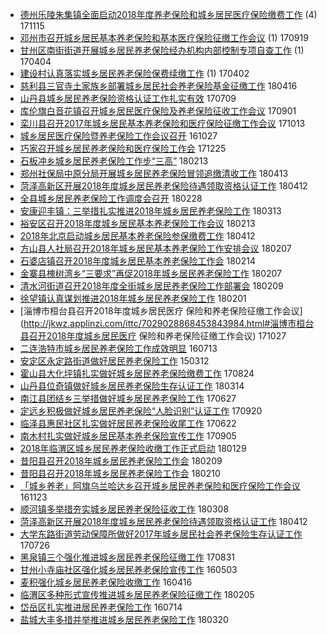 - [德州乐陵朱集镇全面启动2018年度养老保险和城乡居民医疗保险缴费工作](http://jkwz.applinzi.com/ittc/7036095001598100497.html#德州乐陵朱集镇全面启动2018年度养老保险和城乡居民医疗保险缴费工作) (4) 171115 
- [邓州市召开城乡居民基本养老保险和基本医疗保险征缴工作会议](http://jkwz.applinzi.com/ittc/7015111796715947025.html#邓州市召开城乡居民基本养老保险和基本医疗保险征缴工作会议) (1) 170919 
- [甘州区南街街道开展城乡居民养老保险经办机构内部控制专项自查工作](http://jkwz.applinzi.com/ittc/6952686397814211589.html#甘州区南街街道开展城乡居民养老保险经办机构内部控制专项自查工作) (1) 170404 
- [建设村认真落实城乡居民养老保险保费续缴工作](http://jkwz.applinzi.com/ittc/6951971826069668868.html#建设村认真落实城乡居民养老保险保费续缴工作) (1) 170402 
- [慈利县三官寺土家族乡部署城乡居民社会养老保险基金征缴工作](http://jkwz.applinzi.com/ittc/7092606554576782346.html#慈利县三官寺土家族乡部署城乡居民社会养老保险基金征缴工作)  180416 
- [山丹县城乡居民养老保险资格认证工作扎实有效](http://jkwz.applinzi.com/ittc/6988267361470514192.html#山丹县城乡居民养老保险资格认证工作扎实有效)  170709 
- [库伦旗白音花镇召开城乡居民医疗保险及养老保险征收工作会议](http://jkwz.applinzi.com/ittc/7008400168037385232.html#库伦旗白音花镇召开城乡居民医疗保险及养老保险征收工作会议)  170901 
- [栾川县召开2017年城乡居民基本养老保险和医疗保险征缴工作会议](http://jkwz.applinzi.com/ittc/7023998862019265552.html#栾川县召开2017年城乡居民基本养老保险和医疗保险征缴工作会议)  171013 
- [城乡居民医疗保险暨养老保险工作会议召开](http://jkwz.applinzi.com/ittc/6893600192888046597.html#城乡居民医疗保险暨养老保险工作会议召开)  161027 
- [巧家召开城乡居民养老保险和医疗保险工作会](http://jkwz.applinzi.com/ittc/7051048385597932561.html#巧家召开城乡居民养老保险和医疗保险工作会)  171225 
- [石板冲乡城乡居民养老保险工作步“三高”](http://jkwz.applinzi.com/ittc/7069580724913308682.html#石板冲乡城乡居民养老保险工作步“三高”)  180213 
- [郑州社保局中原分局开展城乡居民养老保险冒领追缴清收工作](http://jkwz.applinzi.com/ittc/7091514920615281680.html#郑州社保局中原分局开展城乡居民养老保险冒领追缴清收工作)  180413 
- [菏泽高新区开展2018年度城乡居民养老保险待遇领取资格认证工作](http://jkwz.applinzi.com/ittc/7091037387025286150.html#菏泽高新区开展2018年度城乡居民养老保险待遇领取资格认证工作)  180412 
- [全县城乡居民养老保险工作调度会召开](http://jkwz.applinzi.com/ittc/7074994737839080465.html#全县城乡居民养老保险工作调度会召开)  180228 
- [安康迎丰镇：三举措扎实推进2018年城乡居民养老保险工作](http://jkwz.applinzi.com/ittc/7079923079260406801.html#安康迎丰镇：三举措扎实推进2018年城乡居民养老保险工作)  180313 
- [裕安区召开2018年度城乡居民基本养老保险工作会议](http://jkwz.applinzi.com/ittc/7069589768386380816.html#裕安区召开2018年度城乡居民基本养老保险工作会议)  180213 
- [2018年北京启动城乡居民基本养老保险参保缴费工作](http://jkwz.applinzi.com/ittc/7091040425295217680.html#2018年北京启动城乡居民基本养老保险参保缴费工作)  180412 
- [方山县人社局召开2018年城乡居民基本养老保险工作安排会议](http://jkwz.applinzi.com/ittc/7067261619443074054.html#方山县人社局召开2018年城乡居民基本养老保险工作安排会议)  180207 
- [石婆店镇召开2018年度城乡居民基本养老保险工作会](http://jkwz.applinzi.com/ittc/7069851599617147920.html#石婆店镇召开2018年度城乡居民基本养老保险工作会)  180214 
- [金寨县槐树湾乡“三要求”再促2018年城乡居民养老保险工作](http://jkwz.applinzi.com/ittc/7067363402278503430.html#金寨县槐树湾乡“三要求”再促2018年城乡居民养老保险工作)  180207 
- [清水河街道召开2018年度全街城乡居民养老保险工作部署会](http://jkwz.applinzi.com/ittc/7068110755121857553.html#清水河街道召开2018年度全街城乡居民养老保险工作部署会)  180209 
- [徐望镇认真谋划推进2018年城乡居民养老保险工作](http://jkwz.applinzi.com/ittc/7065079615133844497.html#徐望镇认真谋划推进2018年城乡居民养老保险工作)  180201 
- [淄博市桓台县召开2018年度城乡居民医疗 保险和养老保险征缴工作会议](http://jkwz.applinzi.com/ittc/7029028868453843984.html#淄博市桓台县召开2018年度城乡居民医疗 保险和养老保险征缴工作会议)  171027 
- [二连浩特市城乡居民养老保险工作成效明显](http://jkwz.applinzi.com/ittc/6854282781798171653.html#二连浩特市城乡居民养老保险工作成效明显)  160713 
- [安定区永定路街道做好居民养老保险工作](http://jkwz.applinzi.com/ittc/547650611396591189.html#安定区永定路街道做好居民养老保险工作)  150312 
- [霍山县大化坪镇扎实做好城乡居民养老保险缴费工作](http://jkwz.applinzi.com/ittc/7005188017114055440.html#霍山县大化坪镇扎实做好城乡居民养老保险缴费工作)  170824 
- [山丹县位奇镇做好城乡居民养老保险生存认证工作](http://jkwz.applinzi.com/ittc/7080267307576460298.html#山丹县位奇镇做好城乡居民养老保险生存认证工作)  180314 
- [南江县团结乡三举措做好城乡居民养老保险工作](http://jkwz.applinzi.com/ittc/6983957381577704453.html#南江县团结乡三举措做好城乡居民养老保险工作)  170627 
- [定远乡积极做好城乡居民养老保险“人脸识别”认证工作](http://jkwz.applinzi.com/ittc/7015435135565169681.html#定远乡积极做好城乡居民养老保险“人脸识别”认证工作)  170920 
- [临泽县惠民社区扎实做好居民养老保险收尾工作](http://jkwz.applinzi.com/ittc/6981954380675679237.html#临泽县惠民社区扎实做好居民养老保险收尾工作)  170622 
- [南木村扎实做好城乡居民基本养老保险宣传工作](http://jkwz.applinzi.com/ittc/7009873227562877969.html#南木村扎实做好城乡居民基本养老保险宣传工作)  170905 
- [2018年临渭区城乡居民养老保险收缴工作正式启动](http://jkwz.applinzi.com/ittc/7064096733179413514.html#2018年临渭区城乡居民养老保险收缴工作正式启动)  180129 
- [昔阳县召开2018年城乡居民养老保险工作会](http://jkwz.applinzi.com/ittc/7068119543694492679.html#昔阳县召开2018年城乡居民养老保险工作会)  180209 
- [昔阳县召开2018年城乡居民养老保险工作会](http://jkwz.applinzi.com/ittc/7068385971840484369.html#昔阳县召开2018年城乡居民养老保险工作会)  180210 
- [「城乡养老」阿旗乌兰哈达乡召开城乡居民养老保险和医疗保险工作会议](http://jkwz.applinzi.com/ittc/6903813525046035460.html#「城乡养老」阿旗乌兰哈达乡召开城乡居民养老保险和医疗保险工作会议)  161123 
- [顺河镇多举措夯实城乡居民养老保险征收工作](http://jkwz.applinzi.com/ittc/7078025900761547793.html#顺河镇多举措夯实城乡居民养老保险征收工作)  180308 
- [菏泽高新区开展2018年度城乡居民养老保险待遇领取资格认证工作](http://jkwz.applinzi.com/ittc/7090957218365309963.html#菏泽高新区开展2018年度城乡居民养老保险待遇领取资格认证工作)  180412 
- [大学东路街道劳动保障所做好2017年城乡居民社会养老保险生存认证工作](http://jkwz.applinzi.com/ittc/6994551102836835345.html#大学东路街道劳动保障所做好2017年城乡居民社会养老保险生存认证工作)  170726 
- [黑泉镇三个强化推进城乡居民养老保险征缴工作](http://jkwz.applinzi.com/ittc/7007941162248438801.html#黑泉镇三个强化推进城乡居民养老保险征缴工作)  170831 
- [甘州小寺庙社区强化城乡居民养老保险宣传工作](http://jkwz.applinzi.com/ittc/6827934091424826372.html#甘州小寺庙社区强化城乡居民养老保险宣传工作)  160503 
- [麦积强化城乡居民养老保险收缴工作](http://jkwz.applinzi.com/ittc/6821680143772681221.html#麦积强化城乡居民养老保险收缴工作)  160416 
- [临渭区多种形式宣传推进城乡居民养老保险征缴工作](http://jkwz.applinzi.com/ittc/7066614184609842187.html#临渭区多种形式宣传推进城乡居民养老保险征缴工作)  180205 
- [岱岳区扎实推进居民养老保险工作](http://jkwz.applinzi.com/ittc/6854655126039692293.html#岱岳区扎实推进居民养老保险工作)  160714 
- [盐城大丰多措并举推进城乡居民养老保险工作](http://jkwz.applinzi.com/ittc/7082506982244484102.html#盐城大丰多措并举推进城乡居民养老保险工作)  180320 
